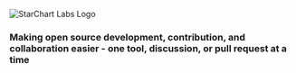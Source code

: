 ![StarChart Labs Logo](https://raw.githubusercontent.com/StarChart-Labs/branding/master/starchart-labs/logo.png)


### Making open source development, contribution, and collaboration easier - one tool, discussion, or pull request at a time
